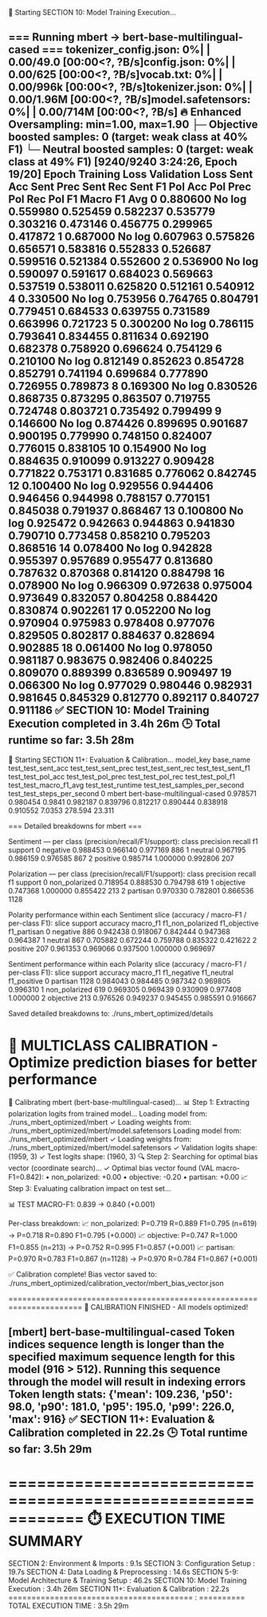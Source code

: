 🚀 Starting SECTION 10: Model Training Execution...

=== Running mbert -> bert-base-multilingual-cased ===
tokenizer_config.json:   0%|          | 0.00/49.0 [00:00<?, ?B/s]config.json:   0%|          | 0.00/625 [00:00<?, ?B/s]vocab.txt:   0%|          | 0.00/996k [00:00<?, ?B/s]tokenizer.json:   0%|          | 0.00/1.96M [00:00<?, ?B/s]model.safetensors:   0%|          | 0.00/714M [00:00<?, ?B/s]
🔥 Enhanced Oversampling: min=1.00, max=1.90
   ├─ Objective boosted samples: 0 (target: weak class at 40% F1)
   └─ Neutral boosted samples: 0 (target: weak class at 49% F1)
 [9240/9240 3:24:26, Epoch 19/20]
Epoch	Training Loss	Validation Loss	Sent Acc	Sent Prec	Sent Rec	Sent F1	Pol Acc	Pol Prec	Pol Rec	Pol F1	Macro F1 Avg
0	0.880600	No log	0.559980	0.525459	0.582237	0.535779	0.303216	0.473146	0.456775	0.299965	0.417872
1	0.687000	No log	0.607963	0.575826	0.656571	0.583816	0.552833	0.526687	0.599516	0.521384	0.552600
2	0.536900	No log	0.590097	0.591617	0.684023	0.569663	0.537519	0.538011	0.625820	0.512161	0.540912
4	0.330500	No log	0.753956	0.764765	0.804791	0.779451	0.684533	0.639755	0.731589	0.663996	0.721723
5	0.300200	No log	0.786115	0.793641	0.834455	0.811634	0.692190	0.682378	0.758920	0.696624	0.754129
6	0.210100	No log	0.812149	0.852623	0.854728	0.852791	0.741194	0.699684	0.777890	0.726955	0.789873
8	0.169300	No log	0.830526	0.868735	0.873295	0.863507	0.719755	0.724748	0.803721	0.735492	0.799499
9	0.146600	No log	0.874426	0.899695	0.901687	0.900195	0.779990	0.748150	0.824007	0.776015	0.838105
10	0.154900	No log	0.884635	0.910099	0.913227	0.909428	0.771822	0.753171	0.831685	0.776062	0.842745
12	0.100400	No log	0.929556	0.944406	0.946456	0.944998	0.788157	0.770151	0.845038	0.791937	0.868467
13	0.100800	No log	0.925472	0.942663	0.944863	0.941830	0.790710	0.773458	0.858210	0.795203	0.868516
14	0.078400	No log	0.942828	0.955397	0.957689	0.955477	0.813680	0.787632	0.870368	0.814120	0.884798
16	0.078900	No log	0.966309	0.972638	0.975004	0.973649	0.832057	0.804258	0.884420	0.830874	0.902261
17	0.052200	No log	0.970904	0.975983	0.978408	0.977076	0.829505	0.802817	0.884637	0.828694	0.902885
18	0.061400	No log	0.978050	0.981187	0.983675	0.982406	0.840225	0.809070	0.889399	0.836589	0.909497
19	0.066300	No log	0.977029	0.980446	0.982931	0.981645	0.845329	0.812770	0.892117	0.840727	0.911186
✅ SECTION 10: Model Training Execution completed in 3.4h 26m
🕒 Total runtime so far: 3.5h 28m
------------------------------------------------------------

🚀 Starting SECTION 11+: Evaluation & Calibration...
model_key	base_name	test_test_sent_acc	test_test_sent_prec	test_test_sent_rec	test_test_sent_f1	test_test_pol_acc	test_test_pol_prec	test_test_pol_rec	test_test_pol_f1	test_test_macro_f1_avg	test_test_runtime	test_test_samples_per_second	test_test_steps_per_second
0	mbert	bert-base-multilingual-cased	0.978571	0.980454	0.9841	0.982187	0.839796	0.812217	0.890444	0.838918	0.910552	7.0353	278.594	23.311

=== Detailed breakdowns for mbert ===

Sentiment — per class (precision/recall/F1/support):
class	precision	recall	f1	support
0	negative	0.988453	0.966140	0.977169	886
1	neutral	0.967195	0.986159	0.976585	867
2	positive	0.985714	1.000000	0.992806	207

Polarization — per class (precision/recall/F1/support):
class	precision	recall	f1	support
0	non_polarized	0.718954	0.888530	0.794798	619
1	objective	0.747368	1.000000	0.855422	213
2	partisan	0.970330	0.782801	0.866536	1128

Polarity performance within each Sentiment slice (accuracy / macro-F1 / per-class F1):
slice	support	accuracy	macro_f1	f1_non_polarized	f1_objective	f1_partisan
0	negative	886	0.942438	0.918067	0.842444	0.947368	0.964387
1	neutral	867	0.705882	0.672244	0.759788	0.835322	0.421622
2	positive	207	0.961353	0.969066	0.937500	1.000000	0.969697

Sentiment performance within each Polarity slice (accuracy / macro-F1 / per-class F1):
slice	support	accuracy	macro_f1	f1_negative	f1_neutral	f1_positive
0	partisan	1128	0.984043	0.984485	0.987342	0.969805	0.996310
1	non_polarized	619	0.969305	0.969439	0.930909	0.977408	1.000000
2	objective	213	0.976526	0.949237	0.945455	0.985591	0.916667

Saved detailed breakdowns to: ./runs_mbert_optimized/details

🎯 MULTICLASS CALIBRATION - Optimize prediction biases for better performance
======================================================================

🔧 Calibrating mbert (bert-base-multilingual-cased)...
📊 Step 1: Extracting polarization logits from trained model...
   Loading model from: ./runs_mbert_optimized/mbert
   ✓ Loading weights from: ./runs_mbert_optimized/mbert/model.safetensors
   Loading model from: ./runs_mbert_optimized/mbert
   ✓ Loading weights from: ./runs_mbert_optimized/mbert/model.safetensors
   ✓ Validation logits shape: (1959, 3)
   ✓ Test logits shape: (1960, 3)
🔍 Step 2: Searching for optimal bias vector (coordinate search)...
   ✓ Optimal bias vector found (VAL macro-F1=0.842):
      • non_polarized: +0.00
      •     objective: -0.20
      •      partisan: +0.00
📈 Step 3: Evaluating calibration impact on test set...

   📊 TEST MACRO-F1: 0.839 → 0.840 (+0.001)

   Per-class breakdown:
   📈 non_polarized: P=0.719 R=0.889 F1=0.795 (n=619)  →  P=0.718 R=0.890 F1=0.795 (+0.000)
   📈     objective: P=0.747 R=1.000 F1=0.855 (n=213)  →  P=0.752 R=0.995 F1=0.857 (+0.001)
   📈      partisan: P=0.970 R=0.783 F1=0.867 (n=1128)  →  P=0.970 R=0.784 F1=0.867 (+0.001)

✅ Calibration complete! Bias vector saved to:
   ./runs_mbert_optimized/calibration_vector/mbert_bias_vector.json

======================================================================
🎉 CALIBRATION FINISHED - All models optimized!

[mbert] bert-base-multilingual-cased
Token indices sequence length is longer than the specified maximum sequence length for this model (916 > 512). Running this sequence through the model will result in indexing errors
Token length stats: {'mean': 109.236, 'p50': 98.0, 'p90': 181.0, 'p95': 195.0, 'p99': 226.0, 'max': 916}
✅ SECTION 11+: Evaluation & Calibration completed in 22.2s
🕒 Total runtime so far: 3.5h 29m
------------------------------------------------------------

============================================================
⏱️  EXECUTION TIME SUMMARY
============================================================
SECTION 2: Environment & Imports         : 9.1s
SECTION 3: Configuration Setup           : 19.7s
SECTION 4: Data Loading & Preprocessing  : 14.6s
SECTION 5-9: Model Architecture & Training Setup : 46.2s
SECTION 10: Model Training Execution     : 3.4h 26m
SECTION 11+: Evaluation & Calibration    : 22.2s
======================================== : ==========
TOTAL EXECUTION TIME                     : 3.5h 29m
